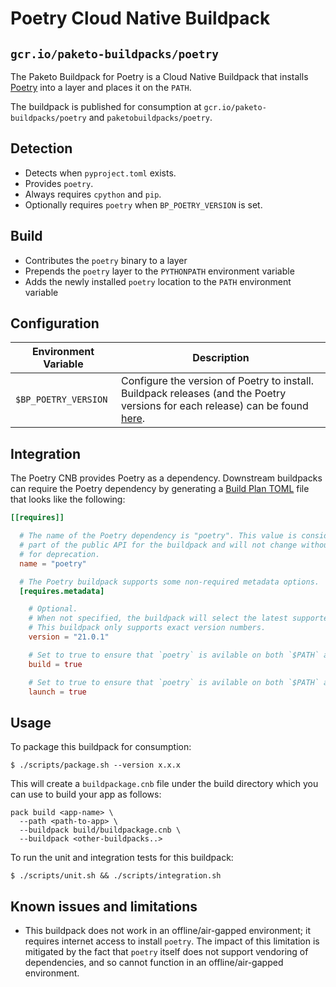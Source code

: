 <!--
// SPDX-FileCopyrightText: Copyright (c) 2013-Present CloudFoundry.org Foundation, Inc. All Rights Reserved.
SPDX-FileContributor: Samuel Gaist <samuel.gaist@idiap.ch>

SPDX-License-Identifier: Apache-2.0
-->

# Poetry Cloud Native Buildpack
## `gcr.io/paketo-buildpacks/poetry`

The Paketo Buildpack for Poetry is a Cloud Native Buildpack that installs [Poetry](https://python-poetry.org/) into a
layer and places it on the `PATH`.

The buildpack is published for consumption at `gcr.io/paketo-buildpacks/poetry` and
`paketobuildpacks/poetry`.

## Detection

* Detects when `pyproject.toml` exists.
* Provides `poetry`.
* Always requires `cpython` and `pip`.
* Optionally requires `poetry` when `BP_POETRY_VERSION` is set.

## Build
* Contributes the `poetry` binary to a layer
* Prepends the `poetry` layer to the `PYTHONPATH` environment variable
* Adds the newly installed `poetry` location to the `PATH` environment variable

## Configuration
| Environment Variable | Description                                                                                                                                                                          |
|----------------------|--------------------------------------------------------------------------------------------------------------------------------------------------------------------------------------|
| `$BP_POETRY_VERSION` | Configure the version of Poetry to install. Buildpack releases (and the Poetry versions for each release) can be found [here](https://github.com/paketo-buildpacks/poetry/releases). |

## Integration

The Poetry CNB provides Poetry as a dependency. Downstream buildpacks can require the Poetry
dependency by generating a [Build Plan
TOML](https://github.com/buildpacks/spec/blob/master/buildpack.md#build-plan-toml)
file that looks like the following:

```toml
[[requires]]

  # The name of the Poetry dependency is "poetry". This value is considered
  # part of the public API for the buildpack and will not change without a plan
  # for deprecation.
  name = "poetry"

  # The Poetry buildpack supports some non-required metadata options.
  [requires.metadata]

    # Optional.
    # When not specified, the buildpack will select the latest supported version from buildpack.toml
    # This buildpack only supports exact version numbers.
    version = "21.0.1"

    # Set to true to ensure that `poetry` is avilable on both `$PATH` and `$PYTHONPATH` for subsequent buildpacks.
    build = true

    # Set to true to ensure that `poetry` is avilable on both `$PATH` and `$PYTHONPATH` for the launch container.
    launch = true
```

## Usage

To package this buildpack for consumption:
```
$ ./scripts/package.sh --version x.x.x
```
This will create a `buildpackage.cnb` file under the build directory which you
can use to build your app as follows:

```shell
pack build <app-name> \
  --path <path-to-app> \
  --buildpack build/buildpackage.cnb \
  --buildpack <other-buildpacks..>
```

To run the unit and integration tests for this buildpack:
```shell
$ ./scripts/unit.sh && ./scripts/integration.sh
```

## Known issues and limitations

* This buildpack does not work in an offline/air-gapped environment; it
  requires internet access to install `poetry`. The impact of this limitation
  is mitigated by the fact that `poetry` itself does not support vendoring of
  dependencies, and so cannot function in an offline/air-gapped environment.
